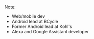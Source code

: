 

Note:
+ Web/mobile dev
+ Android lead at BCycle
+ Former Android lead at Kohl's
+ Alexa and Google Assistant developer